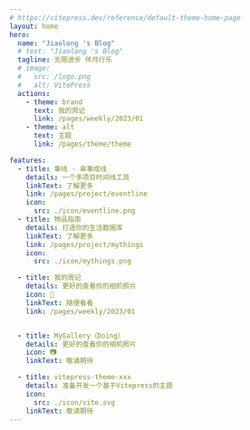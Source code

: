 ```yaml
---
# https://vitepress.dev/reference/default-theme-home-page
layout: home
hero:
  name: "Jiaolong 's Blog"
  # text: "Jiaolong 's Blog"
  tagline: 无限进步 伴月行乐
  # image:
  #   src: /logo.png
  #   alt: VitePress
  actions:
    - theme: brand
      text: 我的周记
      link: /pages/weekly/2023/01
    - theme: alt
      text: 主题
      link: /pages/theme/theme

features:
  - title: 事线 - 串事成线
    details: 一个多项目时间线工具
    linkText: 了解更多
    link: /pages/project/eventline
    icon: 
      src: ./icon/eventline.png
  - title: 物品指南
    details: 打造你的生活数据库
    linkText: 了解更多
    link: /pages/project/mythings
    icon: 
      src: ./icon/mythings.png

  - title: 我的周记
    details: 更好的查看你的相机照片
    icon: 📃
    linkText: 随便看看
    link: /pages/weekly/2023/01


  - title: MyGallery（Doing）
    details: 更好的查看你的相机照片
    icon: 📷
    linkText: 敬请期待

  - title: vitepress-theme-xxx
    details: 准备开发一个基于Vitepress的主题
    icon: 
      src: ./icon/vite.svg
    linkText: 敬请期待
---
```


